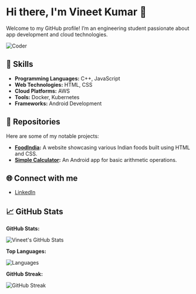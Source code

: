 # Hi there, I'm Vineet Kumar 👋

Welcome to my GitHub profile! I’m an engineering student passionate about app development and cloud technologies.

![Coder](https://images.unsplash.com/photo-1531491300707-6d8f8c02e9e5?crop=entropy&cs=tinysrgb&fit=max&fm=jpg&ixid=MnwzNjUyOXwwfDF8c2VhcmNofDJ8fGNvZGVyfGVufDF8fDE2MzM2MTkwOTk&ixlib=rb-1.2.1&q=80&w=1080)

## 🔧 Skills
- **Programming Languages:** C++, JavaScript
- **Web Technologies:** HTML, CSS
- **Cloud Platforms:** AWS
- **Tools:** Docker, Kubernetes
- **Frameworks:** Android Development

## 🚀 Repositories
Here are some of my notable projects:
- **[FoodIndia](https://github.com/Fusionop3/FoodIndia):** A website showcasing various Indian foods built using HTML and CSS.
- **[Simple Calculator](https://github.com/Fusionop3/SimpleCalculator):** An Android app for basic arithmetic operations.

## 🌐 Connect with me
- [LinkedIn](https://www.linkedin.com/in/vineet-kumar-44b724327)

## 📈 GitHub Stats

**GitHub Stats:**

![Vineet's GitHub Stats](https://github-readme-stats.vercel.app/api?username=Fusionop3&show_icons=true&count_private=true&hide_title=true&hide_border=true&theme=radical)

**Top Languages:**

![Languages](https://github-readme-stats.vercel.app/api/top-langs/?username=Fusionop3&layout=compact&hide_title=true&hide_border=true&theme=radical)

**GitHub Streak:**

![GitHub Streak](https://github-readme-streak-stats.herokuapp.com/?user=Fusionop3&hide_title=true&hide_border=true&theme=radical)

